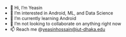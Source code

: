 - 👋 Hi, I’m Yeasin
- 👀 I’m interested in Android, ML, and Data Science
- 🌱 I’m currently learning Android
- 💞️ I’m not looking to collaborate on anything right now
- 📫 Reach me @yeasinhossain@iut-dhaka.edu

<!---
yeasinh/yeasinh is a ✨ special ✨ repository because its `README.md` (this file) appears on your GitHub profile.
You can click the Preview link to take a look at your changes.
--->
